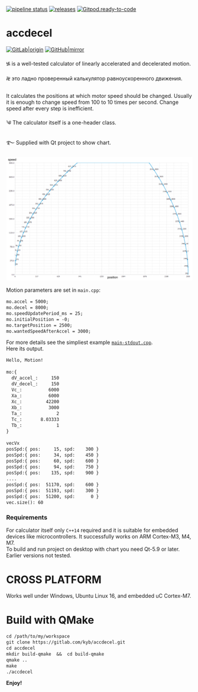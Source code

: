 [![pipeline status](https://gitlab.com/kyb/accdecel/badges/master/pipeline.svg)](https://gitlab.com/kyb/accdecel/pipelines?scope=branches)
[![releases](https://img.shields.io/badge/accdecel-releases-green.svg?style=flat)](https://gitlab.com/kyb/accdecel/-/releases)
[![Gitpod.ready-to-code](https://img.shields.io/badge/Gitpod-ready--to--code-blue?logo=gitpod)](https://gitpod.io/#https://gitlab.com/kyb/accdecel)

# accdecel 
[![GitLab|origin](https://img.shields.io/badge/GitLab-origin-darkorange?logo=gitlab)](https://gitlab.com/kyb/accdecel) 
[![GitHub|mirror](https://img.shields.io/badge/GitHub-mirror-blue?logo=github)](https://github.com/kuvaldini/accdecel)

࿗ is a well-tested calculator of linearly accelerated and decelerated motion.  
࿘ это ладно проверенный калькулятор равноускоренного движения.

It calculates the positions at which motor speed should be changed. Usually it is enough to change speed from 100 to 10 times per second. Change speed after every step is inefficient.

༄ The calculator itself is a one-header class.

࿐ Supplied with Qt project to show chart.


![](doc/Screenshot.png)

Motion parameters are set in `main.cpp`:
```
mo.accel = 5000;
mo.decel = 8000;
mo.speedUpdatePeriod_ms = 25;
mo.initialPosition = -0;
mo.targetPosition = 2500;
mo.wantedSpeedAfterAccel = 3000;
```

For more details see the simpliest example [`main-stdout.cpp`](main-stdout.cpp).  
Here its output.
```
Hello, Motion!

mo:{
  dV_accel_:     150
  dV_decel_:     150
  Vc_:          6000
  Xa_:          6000
  Xc_:         42200
  Xb_:          3000
  Ta_:             2
  Tc_:       8.03333
  Tb_:             1
}

vecVx
posSpd:{ pos:     15, spd:    300 }
posSpd:{ pos:     34, spd:    450 }
posSpd:{ pos:     60, spd:    600 }
posSpd:{ pos:     94, spd:    750 }
posSpd:{ pos:    135, spd:    900 }
....
posSpd:{ pos:  51170, spd:    600 }
posSpd:{ pos:  51193, spd:    300 }
posSpd:{ pos:  51200, spd:      0 }
vec.size(): 60
```

### Requirements
For calculator itself only `C++14` required and it is suitable for embedded devices like microcontrollers. It successfully works on ARM Cortex-M3, M4, M7.  
To build and run project on desktop with chart you need Qt-5.9 or later. Earlier versions not tested.

# CROSS PLATFORM
Works well under Windows, Ubuntu Linux 16, and embedded uC Cortex-M7.

# Build with QMake
```
cd /path/to/my/workspace
git clone https://gitlab.com/kyb/accdecel.git
cd accdecel
mkdir build-qmake  &&  cd build-qmake
qmake ..
make
./accdecel
```
**Enjoy!**
